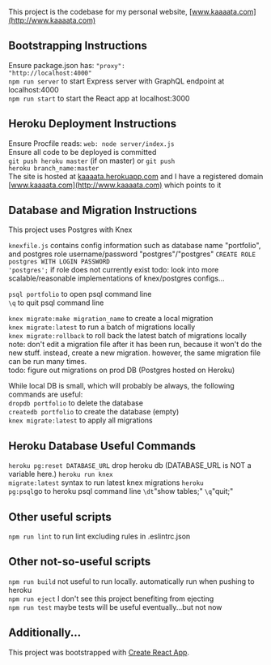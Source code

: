 This project is the codebase for my personal website, [www.kaaaata.com](http://www.kaaaata.com)  

## Bootstrapping Instructions
Ensure package.json has: <code>"proxy": "http://localhost:4000"</code>  
<code>npm run server</code> to start Express server with GraphQL endpoint at localhost:4000  
<code>npm run start</code> to start the React app at localhost:3000  

## Heroku Deployment Instructions
Ensure Procfile reads: <code>web: node server/index.js</code>  
Ensure all code to be deployed is committed  
<code>git push heroku master</code> (if on master) or <code>git push heroku branch_name:master</code>  
The site is hosted at [kaaaata.herokuapp.com](https://kaaaata.herokuapp.com) and I have a registered domain [www.kaaaata.com](http://www.kaaaata.com) which points to it  

## Database and Migration Instructions
This project uses Postgres with Knex  

<code>knexfile.js</code> contains config information such as database name "portfolio", and postgres role username/password "postgres"/"postgres"
<code>CREATE ROLE postgres WITH LOGIN PASSWORD 'postgres';</code> if role does not currently exist
todo: look into more scalable/reasonable implementations of knex/postgres configs...

<code>psql portfolio</code> to open psql command line  
<code>\q</code> to quit psql command line  

<code>knex migrate:make migration_name</code> to create a local migration  
<code>knex migrate:latest</code> to run a batch of migrations locally  
<code>knex migrate:rollback</code> to roll back the latest batch of migrations locally  
note: don't edit a migration file after it has been run, because it won't do the new stuff. instead, create a new migration. however, the same migration file can be run many times.  
todo: figure out migrations on prod DB (Postgres hosted on Heroku)  

While local DB is small, which will probably be always, the following commands are useful:  
<code>dropdb portfolio</code>  to delete the database  
<code>createdb portfolio</code>  to create the database (empty)  
<code>knex migrate:latest</code>  to apply all migrations  

## Heroku Database Useful Commands
<code>heroku pg:reset DATABASE_URL</code> drop heroku db (DATABASE_URL is NOT a variable here.)
<code>heroku run knex migrate:latest</code> syntax to run latest knex migrations
<code>heroku pg:psql</code>go to heroku psql command line
<code>\dt</code>"show tables;"
<code>\q</code>"quit;"

## Other useful scripts
<code>npm run lint</code> to run lint excluding rules in .eslintrc.json  

## Other not-so-useful scripts
<code>npm run build</code> not useful to run locally. automatically run when pushing to heroku  
<code>npm run eject</code> I don't see this project benefiting from ejecting  
<code>npm run test</code> maybe tests will be useful eventually...but not now  

## Additionally...
This project was bootstrapped with [Create React App](https://github.com/facebook/create-react-app).  
